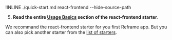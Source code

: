 !INLINE ./quick-start.md react-frontend --hide-source-path

5. **Read the entire [Usage Basics](/plugins/create/starters/react-frontend#react-frontend) section of the react-frontend starter**.

We recommand the react-frontend starter for you first Reframe app.
But you can also pick another starter from the [list of starters](/docs/starters.md).
